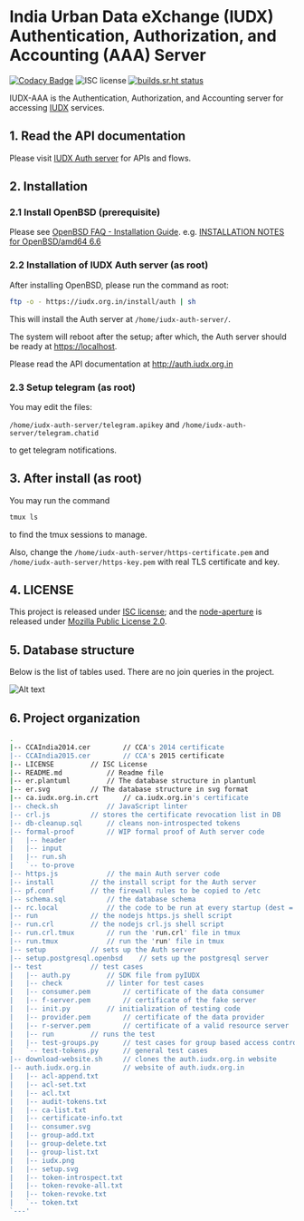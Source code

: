 # India Urban Data eXchange (IUDX) Authentication, Authorization, and Accounting (AAA) Server
[![Codacy Badge](https://api.codacy.com/project/badge/Grade/fd869ae2db8d4b7e87464ae1d612e455)](https://app.codacy.com/gh/iudx/iudx-auth-server?utm_source=github.com&utm_medium=referral&utm_content=iudx/iudx-auth-server&utm_campaign=Badge_Grade_Settings)
![ISC license](https://img.shields.io/badge/license-ISC-blue.svg) [![builds.sr.ht status](https://builds.sr.ht/~iudx-auth.svg)](https://builds.sr.ht/~iudx-auth?)

IUDX-AAA is the Authentication, Authorization, and Accounting server for accessing [IUDX](https://www.iudx.org.in) services.

## 1. Read the API documentation
Please visit [IUDX Auth server](http://auth.iudx.org.in) for APIs and flows.

## 2. Installation
### 2.1 Install OpenBSD (prerequisite)
Please see [OpenBSD FAQ - Installation Guide](https://www.openbsd.org/faq/faq4.html). e.g. [INSTALLATION NOTES for OpenBSD/amd64 6.6
](https://ftp.openbsd.org/pub/OpenBSD/6.6/amd64/INSTALL.amd64)

### 2.2 Installation of IUDX Auth server (as root) 

After installing OpenBSD, please run the command as root:

```bash
ftp -o - https://iudx.org.in/install/auth | sh
```

This will install the Auth server at `/home/iudx-auth-server/`.

The system will reboot after the setup; after which, the Auth server should be
ready at <https://localhost>.

Please read the API documentation at http://auth.iudx.org.in

### 2.3 Setup telegram (as root) 
You may edit the files:

`/home/iudx-auth-server/telegram.apikey`
	and
`/home/iudx-auth-server/telegram.chatid`

to get telegram notifications.

## 3. After install (as root) 
You may run the command

```bash
tmux ls
```

to find the tmux sessions to manage. 

Also, change the `/home/iudx-auth-server/https-certificate.pem` and `/home/iudx-auth-server/https-key.pem` with real TLS certificate and key.

## 4. LICENSE

This project is released under [ISC license](https://opensource.org/licenses/ISC); and the [node-aperture](https://github.com/rbccps-iisc/node-aperture) is released under [Mozilla Public License 2.0](https://www.mozilla.org/en-US/MPL/2.0/).

## 5. Database structure

Below is the list of tables used. There are no join queries in the project.

![Alt text](https://raw.githubusercontent.com/iudx/iudx-auth-server/master/er.svg?sanitize=true)

## 6. Project organization 
```bash
.
|-- CCAIndia2014.cer		// CCA's 2014 certificate
|-- CCAIndia2015.cer		// CCA's 2015 certificate
|-- LICENSE			// ISC License
|-- README.md			// Readme file
|-- er.plantuml			// The database structure in plantuml 
|-- er.svg			// The database structure in svg format 
|-- ca.iudx.org.in.crt		// ca.iudx.org.in's certificate
|-- check.sh			// JavaScript linter
|-- crl.js			// stores the certificate revocation list in DB
|-- db-cleanup.sql		// cleans non-introspected tokens
|-- formal-proof		// WIP formal proof of Auth server code
|   |-- header
|   |-- input
|   |-- run.sh
|   `-- to-prove
|-- https.js			// the main Auth server code
|-- install			// the install script for the Auth server	
|-- pf.conf			// the firewall rules to be copied to /etc
|-- schema.sql			// the database schema
|-- rc.local			// the code to be run at every startup (dest = /etc)
|-- run				// the nodejs https.js shell script
|-- run.crl			// the nodejs crl.js shell script 
|-- run.crl.tmux		// run the 'run.crl' file in tmux
|-- run.tmux			// run the 'run' file in tmux
|-- setup			// sets up the Auth server
|-- setup.postgresql.openbsd	// sets up the postgresql server
|-- test			// test cases
|   |-- auth.py			// SDK file from pyIUDX
|   |-- check			// linter for test cases	
|   |-- consumer.pem		// certificate of the data consumer
|   |-- f-server.pem		// certificate of the fake server
|   |-- init.py			// initialization of testing code 
|   |-- provider.pem		// certificate of the data provider
|   |-- r-server.pem		// certificate of a valid resource server
|   |-- run			// runs the test
|   |-- test-groups.py		// test cases for group based access control
|   `-- test-tokens.py		// general test cases
|-- download-website.sh		// clones the auth.iudx.org.in website
|-- auth.iudx.org.in		// website of auth.iudx.org.in
|   |-- acl-append.txt
|   |-- acl-set.txt
|   |-- acl.txt
|   |-- audit-tokens.txt
|   |-- ca-list.txt
|   |-- certificate-info.txt
|   |-- consumer.svg
|   |-- group-add.txt
|   |-- group-delete.txt
|   |-- group-list.txt
|   |-- iudx.png
|   |-- setup.svg
|   |-- token-introspect.txt
|   |-- token-revoke-all.txt
|   |-- token-revoke.txt
|   `-- token.txt
`---'
```
